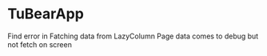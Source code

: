 # TuBearApp
Find error in Fatching data from LazyColumn Page
data comes to debug but not fetch on screen
